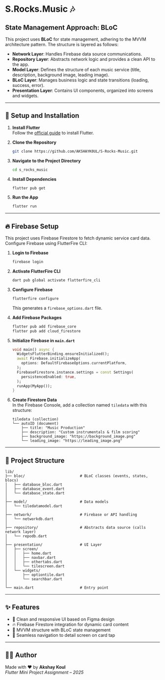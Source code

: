 # S.Rocks.Music 🎶

## State Management Approach: BLoC

This project uses **BLoC** for state management, adhering to the MVVM architecture pattern. The structure is layered as follows:

- **Network Layer**: Handles Firebase data source communications.
- **Repository Layer**: Abstracts network logic and provides a clean API to the app.
- **Model Layer**: Defines the structure of each music service (title, description, background image, leading image).
- **BLoC Layer**: Manages business logic and state transitions (loading, success, error).
- **Presentation Layer**: Contains UI components, organized into screens and widgets.

---

## 🔧 Setup and Installation

1. **Install Flutter**  
   Follow the [official guide](https://flutter.dev/docs/get-started/install) to install Flutter.

2. **Clone the Repository**
   ```bash
   git clone https://github.com/AKSHAYK0UL/S-Rocks-Music.git
   ```

3. **Navigate to the Project Directory**
   ```bash
   cd s_rocks_music
   ```

4. **Install Dependencies**
   ```bash
   flutter pub get
   ```

5. **Run the App**
   ```bash
   flutter run
   ```

---

## 🔥 Firebase Setup

This project uses Firebase Firestore to fetch dynamic service card data. Configure Firebase using FlutterFire CLI:

1. **Login to Firebase**
   ```bash
   firebase login
   ```

2. **Activate FlutterFire CLI**
   ```bash
   dart pub global activate flutterfire_cli
   ```

3. **Configure Firebase**
   ```bash
   flutterfire configure
   ```
   This generates a `firebase_options.dart` file.

4. **Add Firebase Packages**
   ```bash
   flutter pub add firebase_core
   flutter pub add cloud_firestore
   ```

5. **Initialize Firebase in `main.dart`**
   ```dart
   void main() async {
     WidgetsFlutterBinding.ensureInitialized();
     await Firebase.initializeApp(
       options: DefaultFirebaseOptions.currentPlatform,
     );
     FirebaseFirestore.instance.settings = const Settings(
       persistenceEnabled: true,
     );
     runApp(MyApp());
   }
   ```

6. **Create Firestore Data**  
   In the Firebase Console, add a collection named `tiledata` with this structure:

   ```
   tiledata (collection)
   └── autoID (document)
       ├── title: "Music Production"
       ├── description: "Custom instrumentals & film scoring"
       ├── background_image: "https://background_image.png"
       └── leading_image: "https://leading_image.png"
   ```

---

## 📁 Project Structure

```
lib/
├── bloc/                         # BLoC classes (events, states, blocs)
│   ├── database_bloc.dart
│   ├── database_event.dart
│   └── database_state.dart
│
├── model/                        # Data models
│   └── tiledatamodel.dart
│
├── network/                      # Firebase or API handling
│   └── networkdb.dart
│
├── repository/                   # Abstracts data source (calls network layer)
│   └── repodb.dart
│
├── presentation/                 # UI Layer
│   ├── screen/
│   │   ├── home.dart
│   │   ├── navbar.dart
│   │   ├── othertabs.dart
│   │   └── tilescreen.dart
│   └── widgets/
│       ├── optiontile.dart
│       └── searchbar.dart
│
└── main.dart                     # Entry point
```

---

## ✨ Features

- 🎵 Clean and responsive UI based on Figma design
- 🔥 Firebase Firestore integration for dynamic card content
- 🧠 MVVM structure with BLoC state management
- 🧭 Seamless navigation to detail screen on card tap

---

## 👨‍💻 Author

Made with ❤️ by **Akshay Koul**  
*Flutter Mini Project Assignment – 2025*
